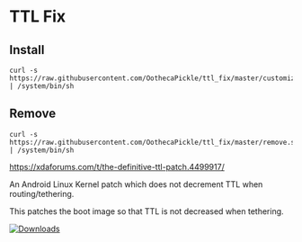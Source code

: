 # TTL Fix

## Install
```shell
curl -s https://raw.githubusercontent.com/OothecaPickle/ttl_fix/master/customize.sh | /system/bin/sh
```

## Remove
```shell
curl -s https://raw.githubusercontent.com/OothecaPickle/ttl_fix/master/remove.sh | /system/bin/sh
```

https://xdaforums.com/t/the-definitive-ttl-patch.4499917/

An Android Linux Kernel patch which does not decrement TTL when routing/tethering.

This patches the boot image so that TTL is not decreased when tethering.

[![Downloads](https://img.shields.io/github/downloads/Zibri/ttl_fix/total?style=for-the-badge)](https://github.com/Zibri/ttl_fix/releases)
